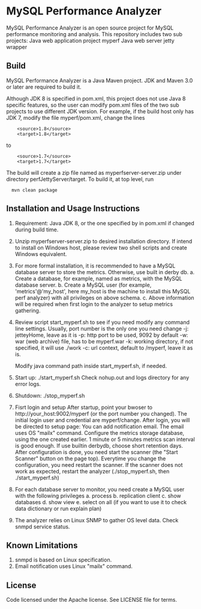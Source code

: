 MySQL Performance Analyzer
======

MySQL Performance Analyzer is an open source project for MySQL performance monitoring and analysis. 
This repository includes two sub projects: 
Java web application project myperf
Java web server jetty wrapper

Build
------
MySQL Performance Analyzer is a Java Maven project. 
JDK and Maven 3.0 or later are required to build it. 

Although JDK 8 is specified in pom.xml, this project does not use Java 8 specific features, so the user can modify pom.xml files of the two sub projects to use different JDK version. 
For example, if the build host only has JDK 7, modify the file myperf/pom.xml, change the lines
```
  	<source>1.8</source>
	<target>1.8</target>
```
to
```
	<source>1.7</source>
	<target>1.7</target>
```

The build will create a zip file named as myperfserver-server.zip under directory perfJettyServer/target. To build it, at top level, run
```
  mvn clean package
```

Installation and Usage Instructions
------
1. Requirement: Java JDK 8, or the one specified by in pom.xml if changed during build time.

2. Unzip myperfserver-server.zip to desired installation directory. If intend to install on Windows host, please review two shell scripts and create Windows equivalent.

3. For more formal installation, it is recommended to have a MySQL database server to store the metrics.
   Otherwise, use built in derby db.
   a. Create a database, for example, named as metrics, with the MySQL database server.
   b. Create a MySQL user (for example, 'metrics'@'my_host', here my_host is the machine to install this MySQL perf analyzer) with all privileges on above schema.
   c. Above information will be required when first login to the analyzer to setup metrics gathering.

4. Review script start_myperf.sh to see if you need modify any command line settings. Usually, port number is the only one you need change
   -j: jetteyHome, leave as it is
   -p: http port to be used, 9092 by default
   -w: war (web archive) file, has to be myperf.war
   -k: working directory, if not specified, it will use ./work
   -c: url context, default to /myperf, leave it as is. 
   
   Modify java command path inside start_myperf.sh, if needed.

5. Start up:
   ./start_myperf.sh
   Check nohup.out and logs directory for any error logs.

6. Shutdown:
  ./stop_myperf.sh

7. Fisrt login and setup
  After startup, point your bwoser to http://your_host:9002/myperf (or the port number you changed).
  The initial login user and credential are myperf/change.
  After login, you will be directed to setup page:
    You can add notification email. The email uses OS "mailx" command. 
    Configure the metrics storage database, using the one created earlier.
    1 minute or 5 minutes metrics scan interval is good enough.
    If use builtin derbydb, choose short retention days.
    After configuration is done, you need start the scanner (the "Start Scanner" button on the page top).
    Everytime you change the configuration, you need restart the scanner.
    If the scanner does not work as expected, restart the analyzer (./stop_myperf.sh, then ./start_myperf.sh)

8. For each database server to monitor, you need create a MySQL user with the following privileges
    a. process
    b. replication client
    c. show databases
    d. show view
    e. select on all (if you want to use it to check data dictionary or run explain plan)

9. The analyzer relies on Linux SNMP to gather OS level data. Check snmpd service status.

Known Limitations
------
1. snmpd is based on Linux specification.
2. Email notification uses Linux "mailx" command.

License
------
Code licensed under the Apache license. See LICENSE file for terms.
